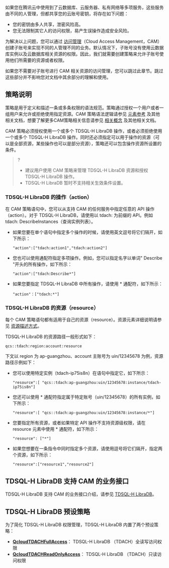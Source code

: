 如果您在腾讯云中使用到了云数据库、云服务器、私有网络等多项服务，这些服务由不同的人管理，但都共享您的云账号密钥，将存在如下问题：

- 您的密钥由多人共享，泄密风险高。
- 您无法限制其它人的访问权限，易产生误操作造成安全风险。

为解决以上问题，您可以通过 [访问管理](https://cloud.tencent.com/document/product/598/10583)（Cloud Access Management，CAM） 创建子账号来实现不同的人管理不同的业务。默认情况下，子账号没有使用云数据库实例以及云数据库相关资源的权限。因此，我们就需要创建策略来允许子账号使用他们所需要的资源或者权限。 

如果您不需要对子账号进行 CAM 相关资源的访问管理，您可以跳过此章节。跳过这些部分并不影响您对文档中其余部分的理解和使用。

## 策略说明

策略是用于定义和描述一条或多条权限的语法规范。策略通过授权一个用户或者一组用户来允许或拒绝使用指定资源。CAM 策略语法逻辑请参见 [元素参考](https://cloud.tencent.com/document/product/598/10603) 及其他相关文档，想要了解更多CAM策略相关信息请参见 [相关概念](https://cloud.tencent.com/document/product/598/10600) 及其他相关文档。

CAM 策略必须授权使用一个或多个 TDSQL-H LibraDB 操作，或者必须拒绝使用一个或多个 TDSQL-H LibraDB 操作。同时还必须指定可以用于操作的资源（可以是全部资源，某些操作也可以是部分资源），策略还可以包含操作资源所设置的条件。 

> ? 
>
><ul><li>建议用户使用 CAM 策略来管理 TDSQL-H LibraDB 资源和授权 TDSQL-H LibraDB 操作。 <li>TDSQL-H LibraDB 暂时不支持相关生效条件设置。


### TDSQL-H LibraDB 的操作（action）

在 CAM 策略语句中，您可以从支持 CAM 的任何服务中指定任意的 API 操作（action）。对于 TDSQL-H LibraDB，请使用以 tdach: 为前缀的 API。例如 tdach: DescribeInstances（查询实例列表）。

- 如果您要在单个语句中指定多个操作的时候，请使用英文逗号将它们隔开，如下所示：

  ```
  "action":["tdach:action1","tdach:action2"]
  ```

- 您也可以使用通配符指定多项操作。例如，您可以指定名字以单词" Describe "开头的所有操作，如下所示：

  ```
  "action":["tdach:Describe*"]
  ```

- 如果您要指定  TDSQL-H LibraDB 中所有操作，请使用 * 通配符，如下所示：

  ```
  "action"：["tdach:*"]
  ```

### TDSQL-H LibraDB 的资源（resource）

每个 CAM 策略语句都有适用于自己的资源（resource）。资源元素详细说明请参见 [资源描述方式](https://cloud.tencent.com/document/product/598/10606)。

TDSQL-H LibraDB 的资源路径一般形式如下：

```
qcs::tdach:region:account:resource
```

下文以 region 为 ap-guangzhou、account 主账号为 uin/12345678 为例，资源路径示例如下：

- 您可以使用特定实例（tdach-ip75is8n）在语句中指定它，如下所示：

  ```
  "resource":[ "qcs::tdach:ap-guangzhou:uin/12345678:instance/tdach-ip75is8n"]
  ```

- 您还可以使用 * 通配符指定属于特定账号（uin/12345678）的所有实例，如下所示：

  ```
  "resource":[ "qcs::tdach:ap-guangzhou:uin/12345678:instance/*"]
  ```

- 您要指定所有资源，或者如果特定 API 操作不支持资源级权限，请在 resource 元素中使用 * 通配符，如下所示：

  ```
  "resource": ["*"]
  ```

- 如果您想要在一条指令中同时指定多个资源，请使用逗号将它们隔开，指定两个资源，如下所示：

  ```
  "resource":["resource1","resource2"]
  ```

## TDSQL-H LibraDB 支持 CAM 的业务接口

TDSQL-H LibraDB 支持 CAM 的业务接口介绍，请参见 [TDSQL-H LibraDB](https://cloud.tencent.com/document/product/598/70038)。

## TDSQL-H LibraDB 预设策略

为了简化 TDSQL-H LibraDB 权限管理，TDSQL-H LibraDB 内置了两个预设策略： 

- [**QcloudTDACHFullAccess**](https://console.cloud.tencent.com/cam/policy/detail/73187562&QcloudTDACHFullAccess&2)： TDSQL-H LibraDB （TDACH）全读写访问权限
- [**QcloudTDACHReadOnlyAccess**](https://console.cloud.tencent.com/cam/policy/detail/73187575&QcloudTDACHReadOnlyAccess&2)： TDSQL-H LibraDB （TDACH）只读访问权限 
